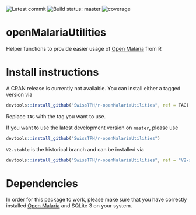 ![Latest commit](https://img.shields.io/github/last-commit/SwissTPH/r-openMalariaUtilities/master?style=flat-square)
![Build status: master](https://img.shields.io/github/workflow/status/SwissTPH/r-openMalariaUtilities/R-CMD-check/master?style=flat-square)
![coverage](https://img.shields.io/endpoint?url=https://gist.githubusercontent.com/rogoersTPH/db82500941e9bea7d7a5c0bfd5e6db8d/raw/cover.json)


# openMalariaUtilities

Helper functions to provide easier usage of [Open
Malaria](https://github.com/SwissTPH/openmalaria) from R

# Install instructions

A CRAN release is currently not available. You can install either a tagged
version via

``` R
devtools::install_github("SwissTPH/r-openMalariaUtilities", ref = TAG)
```

Replace `TAG` with the tag you want to use.

If you want to use the latest development version on `master`, please use

``` R
devtools::install_github("SwissTPH/r-openMalariaUtilities")
```

`V2-stable` is the historical branch and can be installed via

``` R
devtools::install_github("SwissTPH/r-openMalariaUtilities", ref = "V2-stable")
```

# Dependencies

In order for this package to work, please make sure that you have correctly
installed [Open Malaria](https://github.com/SwissTPH/openmalaria/wiki/UserGuide)
and SQLite 3 on your system.
